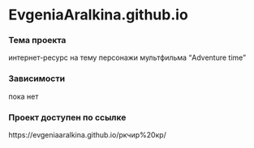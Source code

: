 # EvgeniaAralkina.github.io
<h3>Тема проекта</h3>
интернет-ресурс на тему персонажи мультфильма “Adventure time”
<h3>Зависимости</h3>
пока нет
<h3>Проект доступен по ссылке</h3>
https://evgeniaaralkina.github.io/ркчир%20кр/
